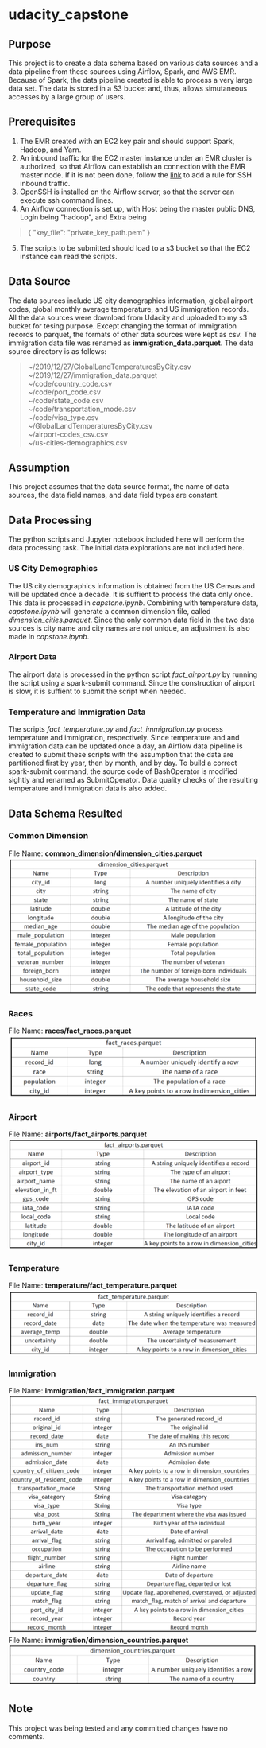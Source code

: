 # udacity_capstone
## Purpose
This project is to create a data schema based on various data sources and a data pipeline from these sources
using Airflow, Spark, and AWS EMR. Because of Spark, the data pipeline created is able to process a very large data set.
The data is stored in a S3 bucket and, thus, allows simutaneous accesses by a large group of users.
## Prerequisites
1. The EMR created with an EC2 key pair and should support Spark, Hadoop, and Yarn.
2. An inbound traffic for the EC2 master instance under an EMR cluster is authorized, so that Airflow can establish an
connection with the EMR master node.  If it is not been done, follow the [link](
https://docs.aws.amazon.com/AWSEC2/latest/UserGuide/authorizing-access-to-an-instance.html) to add a rule for SSH 
inbound traffic.
3. OpenSSH is installed on the Airflow server, so that the server can execute ssh command lines.
4. An Airflow connection is set up, with Host being the master public DNS, Login being "hadoop", and Extra being
>{
>"key_file": "private_key_path.pem"
>}
5. The scripts to be submitted should load to a s3 bucket so that the EC2 instance can read the scripts.
## Data Source
The data sources include US city demographics information, global airport codes, global monthly average temperature,
and US immigration records.  All the data sources were download from Udacity and uploaded to my s3 bucket for
tesing purpose.  Except changing the format of immigration records to parquet, the formats of other data sources 
were kept as csv.  The immigration data file was renamed as **immigration_data.parquet**. The data source directory is
as follows:
>~/2019/12/27/GlobalLandTemperaturesByCity.csv  
>~/2019/12/27/immigration_data.parquet  
>~/code/country_code.csv  
>~/code/port_code.csv  
>~/code/state_code.csv  
>~/code/transportation_mode.csv  
>~/code/visa_type.csv  
>~/GlobalLandTemperaturesByCity.csv  
>~/airport-codes_csv.csv  
>~/us-cities-demographics.csv
## Assumption
This project assumes that the data source format, the name of data sources, the data field names, and data field types are constant.
## Data Processing
The python scripts and Jupyter notebook included here will perform the data processing task.  The initial data explorations
are not included here.
### US City Demographics
The US city demographics information is obtained from the US Census and will be updated once a decade. It is suffient to
process the data only once. This data is processed in _capstone.ipynb_. Combining with temperature data, _capstone.ipynb_ will
generate a common dimension file, called _dimension_cities.parquet_. Since the only common data field in the two data sources is
city name and city names are not unique, an adjustment is also made in _capstone.ipynb_.
### Airport Data
The airport data is processed in the python script _fact_airport.py_ by running the script using a spark-submit command. Since the construction of airport is slow, it is suffient to submit the script when needed.
### Temperature and Immigration Data
The scripts _fact_temperature.py_ and _fact_immigration.py_ process temperature and immigration, respectively. Since temperature and
and immigration data can be updated once a day, an Airflow data pipeline is created to submit these scripts with the assumption that 
the data are partitioned first by year, then by month, and by day. To build a correct spark-submit command, the source code of
BashOperator is modified sightly and renamed as SubmitOperator.  Data quality checks of the resulting temperature and immigration data
is also added.
## Data Schema Resulted
### Common Dimension
File Name: **common_dimension/dimension_cities.parquet**
![cities](/images/dimension_cities.png)
### Races
File Name: **races/fact_races.parquet**
![races](/images/fact_races.png)
### Airport
File Name: **airports/fact_airports.parquet**
![airport](/images/fact_airports.png)
### Temperature
File Name: **temperature/fact_temperature.parquet**
![temp](/images/fact_temperature.png)
### Immigration
File Name: **immigration/fact_immigration.parquet**
![imm](/images/fact_immigration.png)
File Name: **immigration/dimension_countries.parquet**
![countries](/images/dimension_countries.png)
## Note
This project was being tested and any committed changes have no comments.

